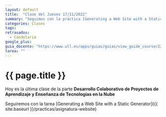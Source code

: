 ```yaml
---
layout: default
title:  "Clase del Jueves 17/11/2022"
summary: "Seguimos con la práctica [Generating a Web Site with a Static Generator](/practicas/asignatura-website)"
categories: Clases
tags:  
retrasados: 
  - Candelaria 
google_plus: 
guia_docente: "https://www.ull.es/apps/guias/guias/view_guide_course/2223/125771143"
tarea: ""
---
```


# {{ page.title }}

Hoy es la última clase de la parte **Desarrollo Colaborativo de Proyectos de Aprendizaje y Enseñanza de Tecnologías en la Nube**

Seguiremos con la tarea [Generating a Web Site with a Static Generator]({{ site.baseurl }}/practicas/asignatura-website)
<!--

## Guía

1. mkdir _drafts/leccion/
2. Mover todos los posts de leccion menos el último a drafts/leccion/
3. El último lo renombramos con la fecha de hoy y lo cambiamos
4. Install paquete Jekyll support para codespaces: Liquid Template Language. Supports Formatting, Syntax Highlighting, Snippets, and more.
5. To enable Settings Sync, in the bottom-left corner of Visual Studio Code's Activity Bar, select  and click on the wheel. Turn on Settings Sync…. In the dialog box, select all the settings.
6. Si lo tenemos disponible podemos intentar instalar GH Copilot (no se puede)
7. Hacemos un script para empezar a instalar y ejecutar jekyll 
8. Arrancamos el server de jekyll (La tarea serve del Rakefile tiene activada la opción drafts)
9. Ver el fichero _includes/clases-impartidas.md y explicar
10. También ver el ejemplo de  la rúbrica en una práctica
11. No voy a acabar. Considerar hacer un vídeo
12. gh repo sync
13. settings -> member priveleges -> allow forking


-->
